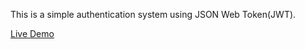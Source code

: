 This is a simple authentication system using JSON Web Token(JWT).

[Live Demo](https://nextjs-jwt-auth-4oiz.vercel.app/)
